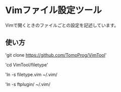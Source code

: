 Vimファイル設定ツール
====

Vimで開くときのファイルごとの設定を記述しています。

## 使い方
'git clone https://github.com/TomoProg/VimTool'

'cd VimTool/filetype'

'ln -s filetype.vim ~/.vim/

'ln -s ftplugin/ ~/.vim/

